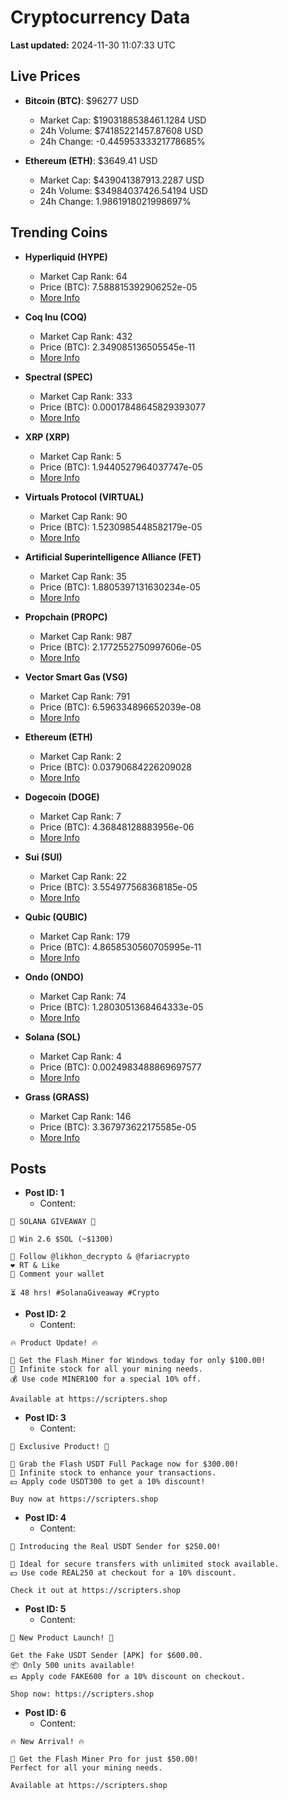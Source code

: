 # Cryptocurrency Data

**Last updated:** 2024-11-30 11:07:33 UTC

## Live Prices
- **Bitcoin (BTC)**: $96277 USD
  - Market Cap: $1903188538461.1284 USD
  - 24h Volume: $74185221457.87608 USD
  - 24h Change: -0.44595333321778685%

- **Ethereum (ETH)**: $3649.41 USD
  - Market Cap: $439041387913.2287 USD
  - 24h Volume: $34984037426.54194 USD
  - 24h Change: 1.9861918021998697%

## Trending Coins
- **Hyperliquid (HYPE)**
  - Market Cap Rank: 64
  - Price (BTC): 7.588815392906252e-05
  - [More Info](https://www.coingecko.com/en/coins/hyperliquid)

- **Coq Inu (COQ)**
  - Market Cap Rank: 432
  - Price (BTC): 2.349085136505545e-11
  - [More Info](https://www.coingecko.com/en/coins/coq-inu)

- **Spectral (SPEC)**
  - Market Cap Rank: 333
  - Price (BTC): 0.00017848645829393077
  - [More Info](https://www.coingecko.com/en/coins/spectral)

- **XRP (XRP)**
  - Market Cap Rank: 5
  - Price (BTC): 1.9440527964037747e-05
  - [More Info](https://www.coingecko.com/en/coins/xrp)

- **Virtuals Protocol (VIRTUAL)**
  - Market Cap Rank: 90
  - Price (BTC): 1.5230985448582179e-05
  - [More Info](https://www.coingecko.com/en/coins/virtual-protocol)

- **Artificial Superintelligence Alliance (FET)**
  - Market Cap Rank: 35
  - Price (BTC): 1.8805397131630234e-05
  - [More Info](https://www.coingecko.com/en/coins/artificial-superintelligence-alliance)

- **Propchain (PROPC)**
  - Market Cap Rank: 987
  - Price (BTC): 2.1772552750997606e-05
  - [More Info](https://www.coingecko.com/en/coins/propchain)

- **Vector Smart Gas (VSG)**
  - Market Cap Rank: 791
  - Price (BTC): 6.596334896652039e-08
  - [More Info](https://www.coingecko.com/en/coins/vector-smart-gas)

- **Ethereum (ETH)**
  - Market Cap Rank: 2
  - Price (BTC): 0.03790684226209028
  - [More Info](https://www.coingecko.com/en/coins/ethereum)

- **Dogecoin (DOGE)**
  - Market Cap Rank: 7
  - Price (BTC): 4.36848128883956e-06
  - [More Info](https://www.coingecko.com/en/coins/dogecoin)

- **Sui (SUI)**
  - Market Cap Rank: 22
  - Price (BTC): 3.554977568368185e-05
  - [More Info](https://www.coingecko.com/en/coins/sui)

- **Qubic (QUBIC)**
  - Market Cap Rank: 179
  - Price (BTC): 4.8658530560705995e-11
  - [More Info](https://www.coingecko.com/en/coins/qubic)

- **Ondo (ONDO)**
  - Market Cap Rank: 74
  - Price (BTC): 1.2803051368464333e-05
  - [More Info](https://www.coingecko.com/en/coins/ondo)

- **Solana (SOL)**
  - Market Cap Rank: 4
  - Price (BTC): 0.0024983488869697577
  - [More Info](https://www.coingecko.com/en/coins/solana)

- **Grass (GRASS)**
  - Market Cap Rank: 146
  - Price (BTC): 3.367973622175585e-05
  - [More Info](https://www.coingecko.com/en/coins/grass)

## Posts
- **Post ID: 1**
  - Content:
```
🚀 SOLANA GIVEAWAY 🚀

🎁 Win 2.6 $SOL (~$1300)

🤝 Follow @likhon_decrypto & @fariacrypto
❤️ RT & Like
💬 Comment your wallet

⏳ 48 hrs! #SolanaGiveaway #Crypto
```

- **Post ID: 2**
  - Content:
```
🔥 Product Update! 🔥

🚀 Get the Flash Miner for Windows today for only $100.00!
🔋 Infinite stock for all your mining needs.
💰 Use code MINER100 for a special 10% off.

Available at https://scripters.shop
```

- **Post ID: 3**
  - Content:
```
🎁 Exclusive Product! 🎁

💸 Grab the Flash USDT Full Package now for $300.00!
🎉 Infinite stock to enhance your transactions.
💵 Apply code USDT300 to get a 10% discount!

Buy now at https://scripters.shop
```

- **Post ID: 4**
  - Content:
```
💎 Introducing the Real USDT Sender for $250.00!

💼 Ideal for secure transfers with unlimited stock available.
💵 Use code REAL250 at checkout for a 10% discount.

Check it out at https://scripters.shop
```

- **Post ID: 5**
  - Content:
```
🚀 New Product Launch! 🚀

Get the Fake USDT Sender [APK] for $600.00.
📦 Only 500 units available!
💵 Apply code FAKE600 for a 10% discount on checkout.

Shop now: https://scripters.shop
```

- **Post ID: 6**
  - Content:
```
🔥 New Arrival! 🔥

💸 Get the Flash Miner Pro for just $50.00!
Perfect for all your mining needs.

Available at https://scripters.shop
```

